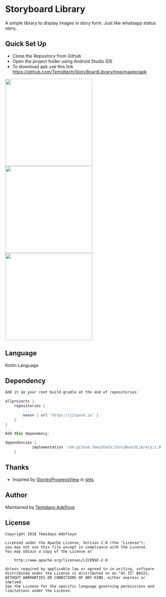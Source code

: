 
# Storyboard Library 
A simple library to display images in story form. Just like whatsapp status story.
## Quick Set Up
* Clone the Repository from Github
* Open the project folder using Android Studio IDE
* To download apk use this link https://github.com/Temidtech/StoryBoardLibrary/tree/master/apk


<img src="https://github.com/Temidtech/StoryBoardLibrary/blob/master/screenshots/storyboard.gif" width="280"/>   <img src="https://github.com/Temidtech/StoryBoardLibrary/blob/master/screenshots/Screenshot_1532004717.png" width="280"/> 
 <img src="https://github.com/Temidtech/StoryBoardLibrary/blob/master/screenshots/Screenshot_1532004720.png" width="280"/> 

## Language

Kotlin Language

## Dependency

``` Groovy
Add it in your root build.gradle at the end of repositories:

allprojects {
	repositories {
		...
		maven { url 'https://jitpack.io' }
	}
}
... 
Add this dependency:

dependencies {
	        implementation 'com.github.Temidtech:StoryBoardLibrary:1.0'
	}
```


## Thanks

 * Inspired by [StoriesProgressView](https://github.com/shts/StoriesProgressView) in [shts](https://github.com/shts)
 
 
## Author
Maintained by [Temidayo Adefioye](https://www.github.com/temidtech)

## License


    Copyright 2018 Temidayo Adefioye

    Licensed under the Apache License, Version 2.0 (the "License");
    you may not use this file except in compliance with the License.
    You may obtain a copy of the License at

        http://www.apache.org/licenses/LICENSE-2.0

    Unless required by applicable law or agreed to in writing, software
    distributed under the License is distributed on an "AS IS" BASIS,
    WITHOUT WARRANTIES OR CONDITIONS OF ANY KIND, either express or implied.
    See the License for the specific language governing permissions and
    limitations under the License.
